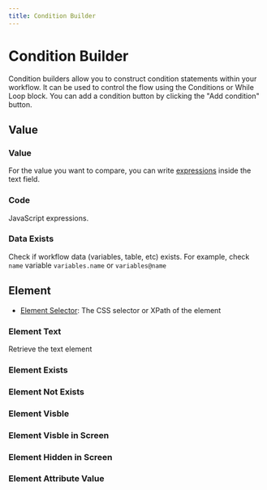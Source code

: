 ```yaml
---
title: Condition Builder
---
```


# Condition Builder
Condition builders allow you to construct condition statements within your workflow. It can be used to control the flow using the Conditions or While Loop block.
You can add a condition button by clicking the "Add condition" button.

## Value

### Value
For the value you want to compare, you can write [expressions](../workflow/expressions.md) inside the text field.

### Code
JavaScript expressions.

### Data Exists
Check if workflow data (variables, table, etc) exists. For example, check `name` variable `variables.name` or `variables@name`

## Element
- [Element Selector](../workflow/element-selector.md): The CSS selector or XPath of the element

### Element Text
Retrieve the text element

### Element Exists
### Element Not Exists
### Element Visble
### Element Visble in Screen
### Element Hidden in Screen
### Element Attribute Value